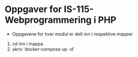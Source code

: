 # Oppgaver for IS-115-Webprogrammering i PHP
- Oppgavene for hver modul er delt inn i respektive mapper

1. cd inn i mappa
2. skriv 'docker-compose up -d'
